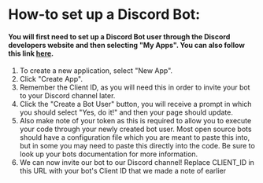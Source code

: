 # How-to set up a Discord Bot:

#### You will first need to set up a Discord Bot user through the Discord developers website and then selecting "My Apps". You can also follow this link [here](https://discordapp.com/developers/applications/me?). 

1. To create a new application, select "New App".
2. Click "Create App".
3. Remember the Client ID, as you will need this in order to invite your bot to your Discord channel later.
4. Click the "Create a Bot User" button, you will receive a prompt in which you should select "Yes, do it!" and then your page should update.
5. Also make note of your token as this is required to allow you to execute your code through your newly created bot user. Most open source bots should have a configuration file which you are meant to paste this into, but in some you may need to paste this directly into the code. Be sure to look up your bots documentation for more information.
6. We can now invite our bot to our Discord channel! Replace CLIENT_ID in this URL with your bot's Client ID that we made a note of earlier


